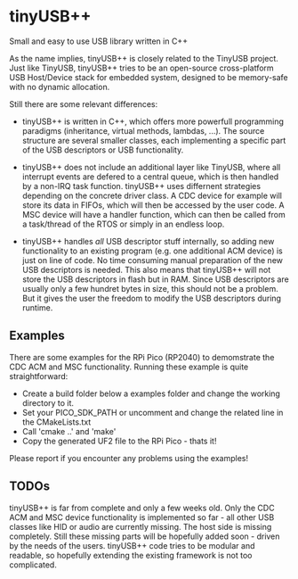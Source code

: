 # tinyUSB++
Small and easy to use USB library written in C++

As the name implies, tinyUSB++ is closely related to the TinyUSB
project. Just like TinyUSB, tinyUSB++ tries to be an open-source cross-platform
USB Host/Device stack for embedded system, designed to be memory-safe
with no dynamic allocation.

Still there are some relevant differences:

* tinyUSB++ is written in C++, which offers more powerfull
  programming paradigms (inheritance, virtual methods, lambdas, ...).
  The source structure are several smaller classes, each implementing
  a specific part of the USB descriptors or USB functionality.

* tinyUSB++ does not include an additional layer like TinyUSB, where
  all interrupt events are defered to a central queue, which is then
  handled by a non-IRQ task function. tinyUSB++ uses differnent strategies
  depending on the concrete driver class. A CDC device for example will
  store its data in FIFOs, which will then be accessed by the user code.
  A MSC device will have a handler function, which can then be called from
  a task/thread of the RTOS or simply in an endless loop.

* tinyUSB++ handles _all_ USB descriptor stuff internally, so adding new
  functionality to an existing program (e.g. one additional ACM device)
  is just on line of code. No time consuming manual preparation of the
  new USB descriptors is needed. This also means that tinyUSB++ will not
  store the USB descriptors in flash but in RAM. Since USB descriptors 
  are usually only a few hundret bytes in size, this should not be a 
  problem. But it gives the user the freedom to modify the USB descriptors
  during runtime.
 
## Examples

There are some examples for the RPi Pico (RP2040) to demomstrate the
CDC ACM and MSC functionality. Running these example is quite
straightforward:

* Create a build folder below a examples folder and change the
  working directory to it.
* Set your PICO_SDK_PATH or uncomment and change the related line in the
  CMakeLists.txt
* Call 'cmake ..' and 'make'
* Copy the generated UF2 file to the RPi Pico - thats it!

Please report if you encounter any problems using the examples!

## TODOs

tinyUSB++ is far from complete and only a few weeks old. Only the CDC ACM
and MSC device functionality is implemented so far - all other USB classes like
HID or audio are currently missing. The host side is missing completely.
Still these missing parts will be hopefully added soon - driven by the
needs of the users. tinyUSB++ code tries to be modular and readable, so
hopefully extending the existing framework is not too complicated.
